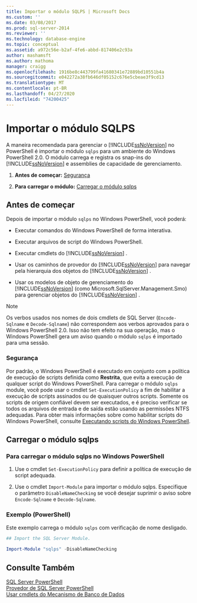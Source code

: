 ```yaml
---
title: Importar o módulo SQLPS | Microsoft Docs
ms.custom: ''
ms.date: 03/08/2017
ms.prod: sql-server-2014
ms.reviewer: ''
ms.technology: database-engine
ms.topic: conceptual
ms.assetid: a972c56e-b2af-4fe6-abbd-817406e2c93a
author: mashamsft
ms.author: mathoma
manager: craigg
ms.openlocfilehash: 1916be8c443799fa41680341e72889bd10551b4a
ms.sourcegitcommit: e042272a38fb646df05152c676e5cbeae3f9cd13
ms.translationtype: MT
ms.contentlocale: pt-BR
ms.lasthandoff: 04/27/2020
ms.locfileid: "74200425"
---
```

# <a name="import-the-sqlps-module"></a>Importar o módulo SQLPS
  A maneira recomendada para gerenciar o [!INCLUDE[ssNoVersion](../includes/ssnoversion-md.md)] no PowerShell é importar o módulo `sqlps` para um ambiente do Windows PowerShell 2.0. O módulo carrega e registra os snap-ins do [!INCLUDE[ssNoVersion](../includes/ssnoversion-md.md)] e assemblies de capacidade de gerenciamento.  
  
1.  **Antes de começar:**  [Segurança](#Security)  
  
2.  **Para carregar o módulo:**  [Carregar o módulo sqlps](#LoadSqlps)  
  
## <a name="before-you-begin"></a>Antes de começar  
 Depois de importar o módulo `sqlps` no Windows PowerShell, você poderá:  
  
-   Executar comandos do Windows PowerShell de forma interativa.  
  
-   Executar arquivos de script do Windows PowerShell.  
  
-   Executar cmdlets do [!INCLUDE[ssNoVersion](../includes/ssnoversion-md.md)] .  
  
-   Usar os caminhos de provedor do [!INCLUDE[ssNoVersion](../includes/ssnoversion-md.md)] para navegar pela hierarquia dos objetos do [!INCLUDE[ssNoVersion](../includes/ssnoversion-md.md)] .  
  
-   Usar os modelos de objeto de gerenciamento do [!INCLUDE[ssNoVersion](../includes/ssnoversion-md.md)] (como Microsoft.SqlServer.Management.Smo) para gerenciar objetos do [!INCLUDE[ssNoVersion](../includes/ssnoversion-md.md)] .  
  
> [!NOTE]  
>  Os verbos usados nos nomes de dois cmdlets de SQL Server (`Encode-Sqlname` e `Decode-Sqlname`) não correspondem aos verbos aprovados para o Windows PowerShell 2.0. Isso não tem efeito na sua operação, mas o Windows PowerShell gera um aviso quando o módulo `sqlps` é importado para uma sessão.  
  
###  <a name="security"></a><a name="Security"></a> Segurança  
 Por padrão, o Windows PowerShell é executado em conjunto com a política de execução de scripts definida como **Restrita**, que evita a execução de qualquer script do Windows PowerShell. Para carregar o módulo `sqlps` module, você pode usar o cmdlet `Set-ExecutionPolicy` a fim de habilitar a execução de scripts assinados ou de quaisquer outros scripts. Somente os scripts de origem confiável devem ser executados, e é preciso verificar se todos os arquivos de entrada e de saída estão usando as permissões NTFS adequadas. Para obter mais informações sobre como habilitar scripts do Windows PowerShell, consulte [Executando scripts do Windows PowerShell](https://docs.microsoft.com/powershell/scripting/getting-started/starting-windows-powershell?view=powershell-6#how-to-enable-windows-powershell-ise-on-earlier-releases-of-windows).  
  
##  <a name="load-the-sqlps-module"></a><a name="LoadSqlps"></a> Carregar o módulo sqlps  

### <a name="to-load-the-sqlps-module-in-windows-powershell"></a>Para carregar o módulo sqlps no Windows PowerShell
  
1.  Use o cmdlet `Set-ExecutionPolicy` para definir a política de execução de script adequada.  
  
2.  Use o cmdlet `Import-Module` para importar o módulo sqlps. Especifique o parâmetro `DisableNameChecking` se você desejar suprimir o aviso sobre `Encode-Sqlname` e `Decode-Sqlname`.  
  
### <a name="example-powershell"></a>Exemplo (PowerShell)  
 Este exemplo carrega o módulo `sqlps` com verificação de nome desligado.  
  
```powershell
## Import the SQL Server Module.  
  
Import-Module "sqlps" -DisableNameChecking  
```  

## <a name="see-also"></a>Consulte Também  
 [SQL Server PowerShell](../powershell/sql-server-powershell.md)   
 [Provedor de SQL Server PowerShell](../powershell/sql-server-powershell-provider.md)   
 [Usar cmdlets do Mecanismo de Banco de Dados](../../2014/database-engine/use-the-database-engine-cmdlets.md)  
